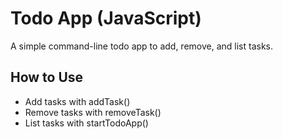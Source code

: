 # Todo App (JavaScript)

A simple command-line todo app to add, remove, and list tasks.

## How to Use

- Add tasks with addTask()
- Remove tasks with removeTask()
- List tasks with startTodoApp()